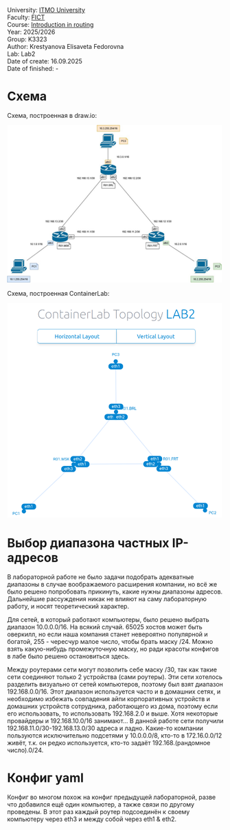 University: [ITMO University](https://itmo.ru/ru/)<br />
Faculty: [FICT](https://fict.itmo.ru)<br />
Course: [Introduction in routing](https://github.com/itmo-ict-faculty/introduction-in-routing)<br />
Year: 2025/2026<br />
Group: K3323<br />
Author: Krestyanova Elisaveta Fedorovna<br />
Lab: Lab2<br />
Date of create: 16.09.2025<br />
Date of finished: -<br />

# Схема

Схема, построенная в draw.io:

<img src="images/graph-1.png" width=500px>

Схема, построенная ContainerLab:

<img src="images/graph-2.png" width=500px>

# Выбор диапазона частных IP-адресов

В лабораторной работе не было задачи подобрать адекватные диапазоны в случае воображаемого расширения компании, но всё же было решено попробовать прикинуть, какие нужны диапазоны адресов. Дальнейшие рассуждения никак не влияют на саму лабораторную работу, и носят теоретический характер. 

Для сетей, в который работают компьютеры, было решено выбрать диапазон 10.0.0.0/16. На всякий случай. 65025 хостов может быть оверкилл, но если наша компания станет невероятно популярной и богатой, 255 - чересчур малое число, чтобы брать маску /24. Можно взять какую-нибудь промежуточную маску, но ради красоты конфигов в лабе было решено остановиться здесь. 

Между роутерами сети могут позволить себе маску /30, так как такие сети соединяют только 2 устройства (сами роутеры). Эти сети хотелось разделить визуально от сетей компьютеров, поэтому был взят диапазон 192.168.0.0/16. Этот диапазон используется часто и в домашних сетях, и необходимо избежать совпадения айпи корпоративных устройств и домашних устройств сотрудника, работающего из дома, поэтому если его использовать, то использовать 192.168.2.0 и выше. Хотя некоторые провайдеры и 192.168.10.0/16 занимают... В данной работе сети получили 192.168.11.0/30-192.168.13.0/30 адреса и ладно. Какие-то компании пользуются исключительно подсетями у 10.0.0.0/8, кто-то в 172.16.0.0/12 живёт, т.к. он редко используется, кто-то задаёт 192.168.(рандомное число).0/24. 

# Конфиг yaml

Конфиг во многом похож на конфиг предыдущей лабораторной, разве что добавился ещё один компьютер, а также связи по другому проведены. В этот раз каждый роутер подсоединён к своему компьютеру через eth3 и между собой через eth1 & eth2.

